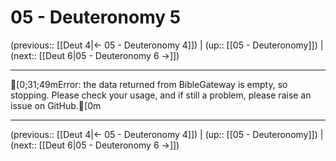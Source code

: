 # 05 - Deuteronomy 5

(previous:: [[Deut 4|← 05 - Deuteronomy 4]]) | (up:: [[05 - Deuteronomy]]) | (next:: [[Deut 6|05 - Deuteronomy 6 →]])

***
[0;31;49mError: the data returned from BibleGateway is empty, so stopping. Please check your usage, and if still a problem, please raise an issue on GitHub.[0m

***

(previous:: [[Deut 4|← 05 - Deuteronomy 4]]) | (up:: [[05 - Deuteronomy]]) | (next:: [[Deut 6|05 - Deuteronomy 6 →]])
